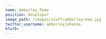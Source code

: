 ```yaml
---
name: Amberley Romo
position: Developer
image_path: /images/staff/amberleyromo.jpg
twitter_username: amberleyjohanna
blurb: 
---
```


